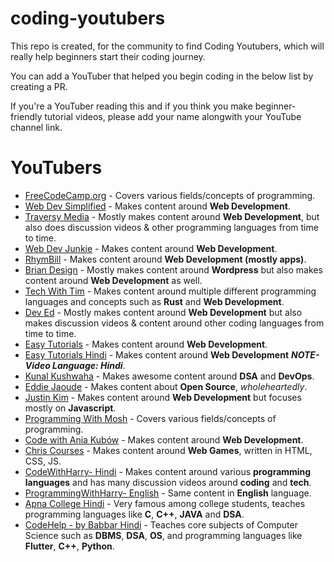 # coding-youtubers

This repo is created, for the community to find Coding Youtubers, which will really help beginners start their coding journey.

You can add a YouTuber that helped you begin coding in the below list by creating a PR.

If you're a YouTuber reading this and if you think you make beginner-friendly tutorial videos, please add your name alongwith your YouTube channel link.

# YouTubers
- [FreeCodeCamp.org](https://www.youtube.com/Freecodecamp) - Covers various fields/concepts of programming.
- [Web Dev Simplified](https://www.youtube.com/WebDevSimplified) - Makes content around **Web Development**.
- [Traversy Media](https://www.youtube.com/TraversyMedia) - Mostly makes content around **Web Development**, but also does discussion videos & other programming languages from time to time.
- [Web Dev Junkie](https://www.youtube.com/WebDevJunkie) - Makes content around **Web Development**.
- [RhymBill](https://www.youtube.com/RhymBil) - Makes content around **Web Development (mostly apps)**.
- [Brian Design](https://www.youtube.com/channel/UCsKsymTY_4BYR-wytLjex7A) - Mostly makes content around **Wordpress** but also makes content around **Web Development** as well.
- [Tech With Tim](https://youtube.com/techwithtim) - Makes content around multiple different programming languages and concepts such as **Rust** and **Web Development**.
- [Dev Ed](https://www.youtube.com/DevEd) - Mostly makes content around **Web Development** but also makes discussion videos & content around other coding languages from time to time.
- [Easy Tutorials](https://www.youtube.com/EasyTutorialsVideo) - Makes content around **Web Development**.
- [Easy Tutorials Hindi](https://www.youtube.com/EasyTutorialsVideo) - Makes content around **Web Development** ***NOTE-Video Language: Hindi***.
- [Kunal Kushwaha](https://www.youtube.com/kunalkushwaha) - Makes awesome content around **DSA** and **DevOps**.
- [Eddie Jaoude](https://www.youtube.com/channel/UC5mnBodB73bR88fLXHSfzYA) - Makes content about **Open Source**, *wholeheartedly*.
- [Justin Kim](https://www.youtube.com/JustinKimJS) - Makes content around **Web Development** but focuses mostly on **Javascript**.
- [Programming With Mosh](https://www.youtube.com/programmingwithmosh) - Covers various fields/concepts of programming. 
- [Code with Ania Kubów](https://www.youtube.com/AniaKub%C3%B3w) - Makes content around **Web Development**.
- [Chris Courses](https://www.youtube.com/ChrisCourses) - Makes content around **Web Games**, written in HTML, CSS, JS.
- [CodeWithHarry- Hindi](https://www.youtube.com/CodeWithHarry) - Makes content around various **programming languages** and has many discussion videos around **coding** and **tech**.
- [ProgrammingWithHarry- English](https://www.youtube.com/programmingwithharry) - Same content in **English** language.
- [Apna College Hindi](https://www.youtube.com/ApnaCollegeOfficial) - Very famous among college students, teaches programming languages like **C**, **C++**, **JAVA** and **DSA**.
- [CodeHelp - by Babbar Hindi](https://www.youtube.com/CodeHelpbyBabbar) - Teaches core subjects of Computer Science such as **DBMS**, **DSA**, **OS**, and programming languages like **Flutter**, **C++**, **Python**.